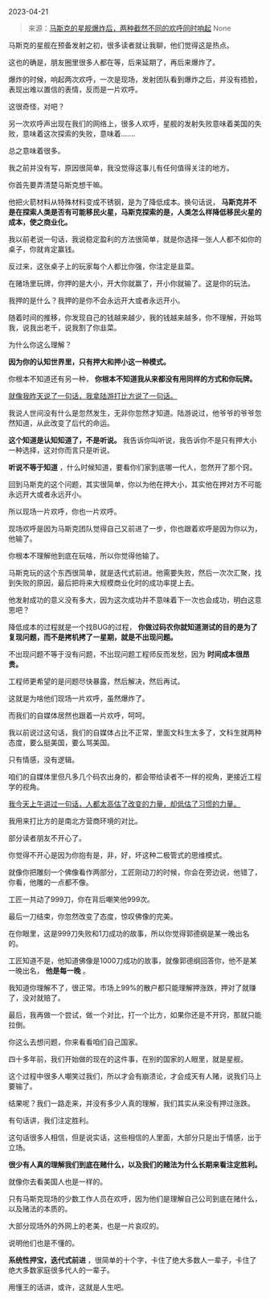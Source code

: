 2023-04-21

> 来源：[马斯克的星舰爆炸后，两种截然不同的欢呼同时响起](http://mp.weixin.qq.com/s?__biz=MzU3NDc5Nzc0NQ==&amp;mid=2247523543&amp;idx=2&amp;sn=5849649356d51ba7b951525f13515f4e&amp;chksm=fd2e3e09ca59b71f4a1b0e0d81473db5d2b568c18e785cd9a552f6d16bca6b8046712dcd8e16&amp;scene=127#wechat_redirect)
> None

马斯克的星舰在预备发射之初，很多读者就让我聊，他们觉得这是热点。  

这也的确是，朋友圈里很多人都在等，后来延期了，再后来爆炸了。

爆炸的时候，响起两次欢呼，一次是现场，发射团队看到爆炸之后，并没有捂脸，表现出难以置信的表情，反而是一片欢呼。

这很奇怪，对吧？

另一次欢呼声出现在我们的网络上，很多人欢呼，星舰的发射失败意味着美国的失败，意味着这次探索的失败，意味着.......

总之意味着很多。

我之前并没有写，原因很简单，我没觉得这事儿有任何值得关注的地方。

你首先要弄清楚马斯克想干嘛。

他把火箭材料从特殊材料变成不锈钢，是为了降低成本。换句话说，
**马斯克并不是在探索人类是否有可能移民火星，马斯克探索的是，人类怎么样降低移民火星的成本，使之商业化。**

我以前老说一句话，我说稳定盈利的方法很简单，就是你选择一张人人都不如你的桌子，你就肯定赢钱。

反过来，这张桌子上的玩家每个人都比你强，你注定是韭菜。

在赌场里玩牌，你押的是大小，开大你就赢了，开小你就输了。这是你的玩法。

我押的是什么？我押的是你不会永远开大或者永远开小。

随着时间的推移，你发现自己的钱越来越少，我的钱越来越多，你不理解，开始骂我，说我出老千，说我割了你韭菜。

为什么你这么理解？

 **因为你的认知世界里，只有押大和押小这一种模式。**

你根本不知道还有另一种， **你根本不知道我从来都没有用同样的方式和你玩牌。**

[就像我昨天说了一句话，我拿陆游打比方说了一句话。](http://mp.weixin.qq.com/s?__biz=MzU0MjYwNDU2Mw==&mid=2247510591&idx=1&sn=78ca6836edbaecd29c84978aaeb800de&chksm=fb1ac643cc6d4f553d379791c0c8b1b40391c05e8de9c7b80ce5073c7ef144548be25f0deb27&scene=21#wechat_redirect)

我说人世间没有什么是忽然发生，无非你忽然才知道。陆游说过，他爷爷的爷爷忽然知道，从此改变了后代的命运。  

 **这个知道是认知知道了，不是听说。** 我告诉你叫听说，我告诉你不是只有押大小一种选择，这对你而言只是听说。

 **听说不等于知道** ，什么时候知道，要看你们家到底哪一代人，忽然开了那个窍。

回到马斯克的这个问题，其实很简单，你以为他在押大小，其实他在押对方不可能永远开大或者永远开小。

所以现场一片欢呼，你也一片欢呼。

现场欢呼是因为马斯克团队觉得自己又前进了一步，你也跟着欢呼是因为你以为，他输了。

你根本不理解他到底在玩啥，所以你觉得他输了。

马斯克玩的这个东西很简单，就是迭代式前进。他需要失败，然后一次次汇聚，找到失败的原因，最后把将来大规模商业化时的成功率提上去。

他发射成功的意义没有多大，因为这次成功并不意味着下一次也会成功，明白这意思吧？

降低成本的过程就是一个找BUG的过程， **你做过码农你就知道测试的目的是为了复现问题，而不是拷机拷了一星期，就是不出现问题。**

不出现问题不等于没有问题，不出现问题工程师反而发愁，因为 **时间成本很昂贵。**

工程师更希望的是问题尽快暴露，然后解决，然后再试。

这就是为啥他们现场一片欢呼，虽然爆炸了。

而我们的自媒体居然也跟着一片欢呼，呵呵。

我以前说过这句话，我们的自媒体占比不正常，里面文科生太多了，文科生就两种态度，要么挺美国，要么骂美国。

只有情感，没有逻辑。

咱们的自媒体里但凡多几个码农出身的，都会带给读者不一样的视角，更接近工程学的视角。

[我今天上午讲过一句话，人都太高估了改变的力量，却低估了习惯的力量。](http://mp.weixin.qq.com/s?__biz=MzU0MjYwNDU2Mw==&mid=2247510592&idx=1&sn=bfb80947b58f14053caefc43ae4d60f4&chksm=fb1ac63ccc6d4f2a65fbcbe79e5ab11601613a592f43e69d703e82c4c8ef6e1aecd9ec07dae5&scene=21#wechat_redirect)

我用来打比方的是南北方营商环境的对比。  

部分读者朋友不开心了。

你觉得不开心是因为你抱有是，非，好，坏这种二极管式的思维模式。  

就像你把雕刻一个佛像看作两部分，工匠刚动刀的时候，你会在旁边说，他错了，你看，他雕的一点都不像。

工匠一共动了999刀，你在背后嘲笑他999次。

最后一刀结束，你忽然改变了态度，惊叹佛像的完美。

在你眼里，这是999刀失败和1刀成功的故事，所以你觉得郭德纲是某一晚出名的。

工匠知道不是，他知道佛像是1000刀成功的故事，就像郭德纲回答你，他不是某一晚出名， **他是每一晚** 。

我知道你理解不了，很正常。市场上99%的散户都只能理解押涨跌，押对了就赚了，没对就赔了。

最后，我再做一个尝试，做一个对比，打一个比方，如果你还是不开窍，那就只能拉倒。

你这么去想问题，你来看看咱们自己国家。  

四十多年前，我们开始做的现在的这件事，在别的国家的人眼里，就是星舰。

这个过程中很多人嘲笑过我们，所以才会有崩溃论，才会成天有人赌，说我们马上要输了。

结果呢？我们一路走来，并没有多少人真的理解，我们其实从来没有押过涨跌。

有句话讲，我们注定胜利。

这句话很多人相信，但是说实话，这些相信的人里面，大部分只是出于情感，出于立场。

 **很少有人真的理解我们到底在赌什么，以及我们的赌法为什么长期来看注定胜利。**

就像你去看美国人也是一样的。

只有马斯克现场的少数工作人员在欢呼，因为他们是理解自己公司到底在赌什么，以及赌法的本质的。

大部分现场外的外网上的老美，也是一片哀叹的。

说明他们也是不懂的。

 **系统性押宝，迭代式前进** ，很简单的十个字，卡住了绝大多数人一辈子，卡住了绝大多数家庭很多代人的一辈子。  

用懂王的话讲，或许，这就是人生吧。

